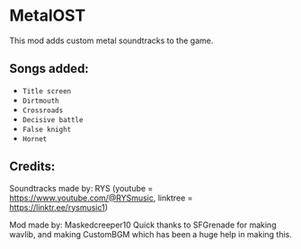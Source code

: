 # MetalOST
This mod adds custom metal soundtracks to the game.
## Songs added:
 - `Title screen`
 - `Dirtmouth`
 - `Crossroads`
 - `Decisive battle`
 - `False knight`
 - `Hornet`

## Credits:
Soundtracks made by: RYS (youtube = https://www.youtube.com/@RYSmusic, linktree = https://linktr.ee/rysmusic1)

Mod made by: Maskedcreeper10
Quick thanks to SFGrenade for making wavlib, and making CustomBGM which has been a huge help in making this.
